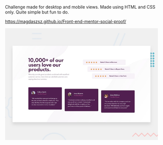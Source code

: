 Challenge made for desktop and mobile views. Made using HTML and CSS only. Quite simple but fun to do. 

https://magdaszsz.github.io/Front-end-mentor-social-proof/

![](design/desktop-preview.jpg)
